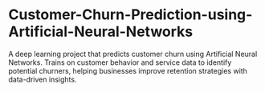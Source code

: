 # Customer-Churn-Prediction-using-Artificial-Neural-Networks
A deep learning project that predicts customer churn using Artificial Neural Networks. Trains on customer behavior and service data to identify potential churners, helping businesses improve retention strategies with data-driven insights.
